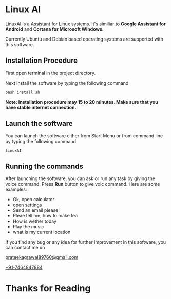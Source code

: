# Linux AI


LinuxAI is a Assistant for Linux systems. It's similiar to **Google Assistant for Android** and **Cortana for Microsoft Windows**.

Currently Ubuntu and Debian based operating systems are supported with this software.

## Installation Procedure

 First open terminal in the project directory.

 Next install the software by typing the following command

	bash install.sh


**Note: Installation procedure may 15 to 20 minutes. Make sure that you have stable internet connection.**

## Launch the software

 You can launch the software either from Start Menu or from command line by typing the following command

	linuxAI

## Running the commands

 After launching the software, you can ask or run any task by giving the voice command. Press **Run** button to give voic command. Here are some examples:

- Ok, open calculator
- open settings
- Send an email please!
- Pleae tell me, how to make tea
- How is wether today
- Play the music
- what is my current location


If you find any bug or any idea for further improvement in this software, you can contact me on

[prateekagrawal89760@gmail.com ](mailto://prateekagrawal89760@gmail.com)

[+91-7464847884](tel://+917464847884)

# Thanks for Reading

